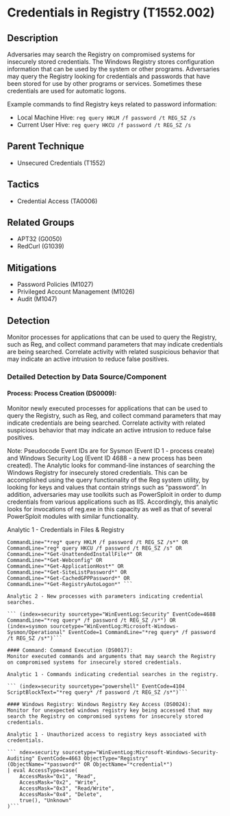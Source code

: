 # Credentials in Registry (T1552.002)

## Description
Adversaries may search the Registry on compromised systems for insecurely stored credentials. The Windows Registry stores configuration information that can be used by the system or other programs. Adversaries may query the Registry looking for credentials and passwords that have been stored for use by other programs or services. Sometimes these credentials are used for automatic logons.

Example commands to find Registry keys related to password information: 

* Local Machine Hive: ```reg query HKLM /f password /t REG_SZ /s```
* Current User Hive: ```reg query HKCU /f password /t REG_SZ /s```

## Parent Technique
- Unsecured Credentials (T1552)

## Tactics
- Credential Access (TA0006)

## Related Groups
- APT32 (G0050)
- RedCurl (G1039)

## Mitigations
- Password Policies (M1027)
- Privileged Account Management (M1026)
- Audit (M1047)

## Detection
Monitor processes for applications that can be used to query the Registry, such as Reg, and collect command parameters that may indicate credentials are being searched. Correlate activity with related suspicious behavior that may indicate an active intrusion to reduce false positives.

### Detailed Detection by Data Source/Component
#### Process: Process Creation (DS0009): 
Monitor newly executed processes for applications that can be used to query the Registry, such as Reg, and collect command parameters that may indicate credentials are being searched. Correlate activity with related suspicious behavior that may indicate an active intrusion to reduce false positives.

Note: Pseudocode Event IDs are for Sysmon (Event ID 1 - process create) and Windows Security Log (Event ID 4688 - a new process has been created). The Analytic looks for command-line instances of searching the Windows Registry for insecurely stored credentials. This can be accomplished using the query functionality of the Reg system utility, by looking for keys and values that contain strings such as “password”. In addition, adversaries may use toolkits such as PowerSploit  in order to dump credentials from various applications such as IIS. Accordingly, this analytic looks for invocations of reg.exe in this capacity as well as that of several PowerSploit modules with similar functionality.

Analytic 1 - Credentials in Files & Registry

```(source="WinEventLog:Microsoft-Windows-Sysmon/Operational" EventCode="1") OR (source="WinEventLog:Security" EventCode="4688")  
CommandLine="*reg* query HKLM /f password /t REG_SZ /s*" OR
CommandLine="reg* query HKCU /f password /t REG_SZ /s" OR
CommandLine="*Get-UnattendedInstallFile*" OR
CommandLine="*Get-Webconfig" OR
CommandLine="*Get-ApplicationHost*" OR
CommandLine="*Get-SiteListPassword*" OR
CommandLine="*Get-CachedGPPPassword*" OR
CommandLine="*Get-RegistryAutoLogon*" ```

Analytic 2 - New processes with parameters indicating credential searches.

``` (index=security sourcetype="WinEventLog:Security" EventCode=4688 CommandLine="*reg query* /f password /t REG_SZ /s*") OR
(index=sysmon sourcetype="WinEventLog:Microsoft-Windows-Sysmon/Operational" EventCode=1 CommandLine="*reg query* /f password /t REG_SZ /s*")```

#### Command: Command Execution (DS0017): 
Monitor executed commands and arguments that may search the Registry on compromised systems for insecurely stored credentials.

Analytic 1 - Commands indicating credential searches in the registry.

``` (index=security sourcetype="powershell" EventCode=4104 ScriptBlockText="*reg query* /f password /t REG_SZ /s*")```

#### Windows Registry: Windows Registry Key Access (DS0024): 
Monitor for unexpected windows registry key being accessed that may search the Registry on compromised systems for insecurely stored credentials.

Analytic 1 - Unauthorized access to registry keys associated with credentials.

``` ndex=security sourcetype="WinEventLog:Microsoft-Windows-Security-Auditing" EventCode=4663 ObjectType="Registry" (ObjectName="*password*" OR ObjectName="*credential*")
| eval AccessType=case(
    AccessMask="0x1", "Read",
    AccessMask="0x2", "Write",
    AccessMask="0x3", "Read/Write",
    AccessMask="0x4", "Delete",
    true(), "Unknown"
)```

